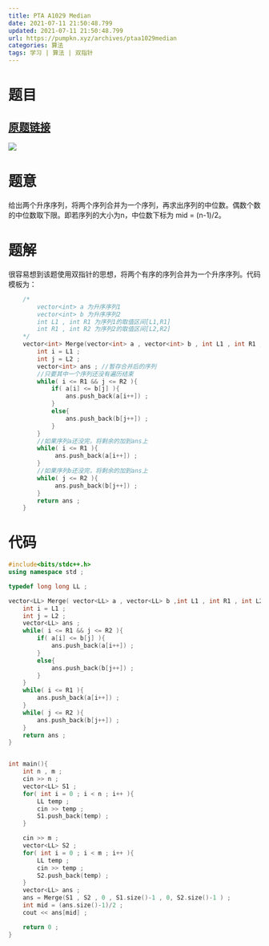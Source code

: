 ```yaml
---
title: PTA A1029 Median 
date: 2021-07-11 21:50:48.799
updated: 2021-07-11 21:50:48.799
url: https://pumpkn.xyz/archives/ptaa1029median
categories: 算法
tags: 学习 | 算法 | 双指针
---
```


# 题目
## [原题链接](https://pintia.cn/problem-sets/994805342720868352/problems/994805466364755968)
![](https://pumpkn.xyz/upload/2021/07/image-66007426f53d407cbb7f6a9fe8b76c0b.png)
# 题意
给出两个升序序列，将两个序列合并为一个序列，再求出序列的中位数。偶数个数的中位数取下限。即若序列的大小为n，中位数下标为 mid = (n-1)/2。
# 题解
很容易想到该题使用双指针的思想，将两个有序的序列合并为一个升序序列。代码模板为：
```c++
    /*
        vector<int> a 为升序序列1
        vector<int> b 为升序序列2
        int L1 , int R1 为序列1的取值区间[L1,R1]
        int R1 , int R2 为序列2的取值区间[L2,R2]
    */
    vector<int> Merge(vector<int> a , vector<int> b , int L1 , int R1 , int R1 , int R2 ){
        int i = L1 ;
        int j = L2 ;
        vector<int> ans ; //暂存合并后的序列
        //只要其中一个序列还没有遍历结束
        while( i <= R1 && j <= R2 ){
            if( a[i] <= b[j] ){
                ans.push_back(a[i++]) ;
            }
            else{
                ans.push_back(b[j++]) ;
            }
        }
        //如果序列a还没完，将剩余的加到ans上
        while( i <= R1 ){
             ans.push_back(a[i++]) ;
        }
        //如果序列b还没完，将剩余的加到ans上
        while( j <= R2 ){
             ans.push_back(b[j++]) ;
        }
        return ans ;
    }
```
# 代码
```c++
#include<bits/stdc++.h>
using namespace std ;

typedef long long LL ;

vector<LL> Merge( vector<LL> a , vector<LL> b ,int L1 , int R1 , int L2 , int R2  ){
    int i = L1 ;
    int j = L2 ;
    vector<LL> ans ;
    while( i <= R1 && j <= R2 ){
        if( a[i] <= b[j] ){
            ans.push_back(a[i++]) ;
        }
        else{
            ans.push_back(b[j++]) ;
        }
    }
    while( i <= R1 ){
        ans.push_back(a[i++]) ;
    }
    while( j <= R2 ){
        ans.push_back(b[j++]) ;
    }
    return ans ;
}


int main(){
    int n , m ;
    cin >> n ;
    vector<LL> S1 ;
    for( int i = 0 ; i < n ; i++ ){
        LL temp ;
        cin >> temp ;
        S1.push_back(temp) ;
    }

    cin >> m ;
    vector<LL> S2 ;
    for( int i = 0 ; i < m ; i++ ){
        LL temp ;
        cin >> temp ;
        S2.push_back(temp) ;
    }
    vector<LL> ans ;
    ans = Merge(S1 , S2 , 0 , S1.size()-1 , 0, S2.size()-1 ) ;
    int mid = (ans.size()-1)/2 ;
    cout << ans[mid] ;

    return 0 ;
}

```